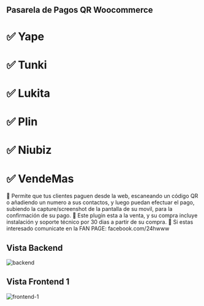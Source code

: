 ## Pasarela de Pagos QR Woocommerce
# ✅ Yape
# ✅ Tunki 
# ✅ Lukita 
# ✅ Plin 
# ✅ Niubiz
# ✅ VendeMas

🔶 Permite que tus clientes paguen desde la web, escaneando un código QR o añadiendo un numero a sus contactos, y luego puedan efectuar el pago, subiendo la capture/screenshot de la pantalla de su movil, para la confirmación de su pago.
🔶 Este plugin esta a la venta, y su compra incluye instalación y soporte técnico por 30 dias a partir de su compra.
🔶 Si estas interesado comunicate en la FAN PAGE: facebook.com/24hwww

## Vista Backend

![backend](https://i.imgur.com/xiakkyd.png)


## Vista Frontend 1

![frontend-1](https://i.imgur.com/1JdFL0v.png)
